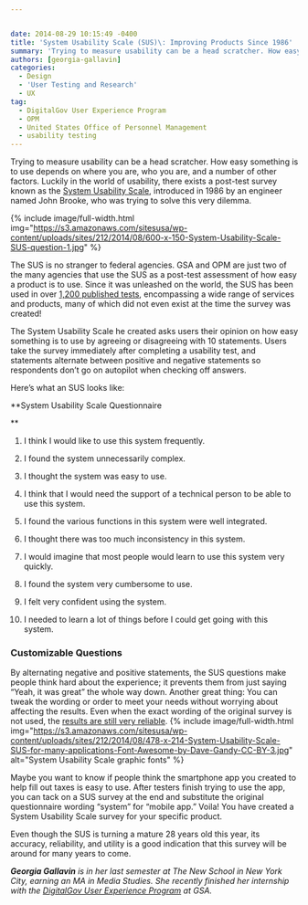 ```yaml
---


date: 2014-08-29 10:15:49 -0400
title: 'System Usability Scale (SUS)\: Improving Products Since 1986'
summary: 'Trying to measure usability can be a head scratcher. How easy something is to use depends on where you are, who you are, and a number of other factors. Luckily in the world of usability, there exists a post-test survey known as the System Usability Scale, introduced in 1986 by an engineer named John Brooke,'
authors: [georgia-gallavin]
categories:
  - Design
  - 'User Testing and Research'
  - UX
tag:
  - DigitalGov User Experience Program
  - OPM
  - United States Office of Personnel Management
  - usability testing
---
```


Trying to measure usability can be a head scratcher. How easy something is to use depends on where you are, who you are, and a number of other factors. Luckily in the world of usability, there exists a post-test survey known as the [System Usability Scale](http://www.usability.gov/how-to-and-tools/methods/system-usability-scale.html), introduced in 1986 by an engineer named John Brooke, who was trying to solve this very dilemma.


{% include image/full-width.html img="https://s3.amazonaws.com/sitesusa/wp-content/uploads/sites/212/2014/08/600-x-150-System-Usability-Scale-SUS-question-1.jpg" %}

The SUS is no stranger to federal agencies. GSA and OPM are just two of the many agencies that use the SUS as a post-test assessment of how easy a product is to use. Since it was unleashed on the world, the SUS has been used in over [1,200 published tests](http://www.upassoc.org/upa_publications/jus/2013february/JUS_Brooke_February_2013.pdf), encompassing a wide range of services and products, many of which did not even exist at the time the survey was created!

The System Usability Scale he created asks users their opinion on how easy something is to use by agreeing or disagreeing with 10 statements. Users take the survey immediately after completing a usability test, and statements alternate between positive and negative statements so respondents don’t go on autopilot when checking off answers.

Here&#8217;s what an SUS looks like:

**System Usability Scale Questionnaire
  
** 

1. I think I would like to use this system frequently.
  
2. I found the system unnecessarily complex.
  
3. I thought the system was easy to use.
  
4. I think that I would need the support of a technical person to be able to use this system.
  
5. I found the various functions in this system were well integrated.
  
6. I thought there was too much inconsistency in this system.
  
7. I would imagine that most people would learn to use this system very quickly.
  
8. I found the system very cumbersome to use.
  
9. I felt very confident using the system.
  
10. I needed to learn a lot of things before I could get going with this system.

### Customizable Questions

By alternating negative and positive statements, the SUS questions make people think hard about the experience; it prevents them from just saying &#8220;Yeah, it was great&#8221; the whole way down. Another great thing: You can tweak the wording or order to meet your needs without worrying about affecting the results. Even when the exact wording of the original survey is not used, the [results are still very reliable](http://www.upassoc.org/upa_publications/jus/2013february/JUS_Brooke_February_2013.pdf). 
{% include image/full-width.html img="https://s3.amazonaws.com/sitesusa/wp-content/uploads/sites/212/2014/08/478-x-214-System-Usability-Scale-SUS-for-many-applications-Font-Awesome-by-Dave-Gandy-CC-BY-3.jpg" alt="System Usability Scale graphic fonts" %} 

Maybe you want to know if people think the smartphone app you created to help fill out taxes is easy to use. After testers finish trying to use the app, you can tack on a SUS survey at the end and substitute the original questionnaire wording &#8220;system” for “mobile app.” Voila! You have created a System Usability Scale survey for your specific product.

Even though the SUS is turning a mature 28 years old this year, its accuracy, reliability, and utility is a good indication that this survey will be around for many years to come.

_**Georgia Gallavin** is in her last semester at The New School in New York City, earning an MA in Media Studies. She recently finished her internship with the [DigitalGov User Experience Program](https://www.WHATEVER/resources/digitalgov-user-experience-program/) at GSA._